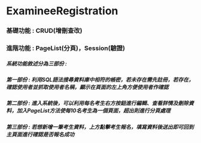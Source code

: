 # ExamineeRegistration
 
### 基礎功能 : CRUD(增刪查改)

### 進階功能 : PageList(分頁)，Session(驗證)

##### 系統功能敘述分為三部份 : 

##### 第一部份 : 利用SQL語法搜尋資料庫中相符的帳密，若未存在需先註冊，若存在，確認使用者並抓取使用者名稱，顯示在頁面的左上角方便使用者作確認

##### 第二部份 : 進入系統後，可以利用每名考生右方按鈕進行編輯、查看詳情及刪除資料，加入PageList方法使每10名考生為一個頁面，超出則進行分頁處理

##### 第三部份 : 若想新增一筆考生資料，上方點擊考生報名，填寫資料後送出即可回到主頁面進行確認是否報名成功